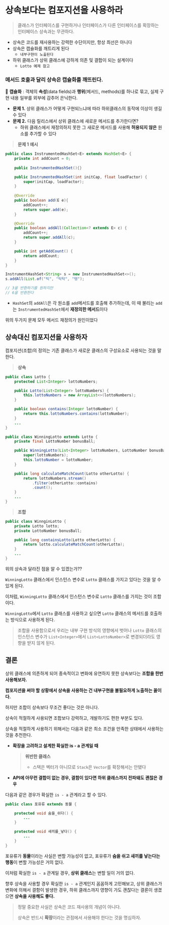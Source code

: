 # 상속보다는 컴포지션을 사용하라

> 클래스가 인터페이스를 구현하거나 인터페이스가 다른 인터페이스를 확장하는
인터페이스 상속과는 무관하다.
> 
- 상속은 코드를 재사용하는 강력한 수단이지만, 항상 최선은 아니다
- 상속은 캡슐화를 깨트리게 된다
    - `내부구현이 노출된다`
- 하위 클래스가 상위 클래스에 강하게 의존 및  결합이 되는 설계이다
    - `Lotto 예제 참고`

### 메서드 호출과 달리 상속은 캡슐화를 깨뜨린다.

<aside>

📌 **캡슐화** : 객체의 **속성**(data fields)과 **행위**(메서드, methods)를 하나로 묶고, 실제 구현 내용 일부를 외부에 감추어 은닉한다.

</aside>

- **문제 1.** 상위 클래스가 어떻게 구현되느냐에 따라 하위클래스의 동작에 이상이 생길 수 있다
- **문제 2.** 다음 릴리스에서 상위 클래스에 새로운 메서드를 추가한다면?
    - 하위 클래스에서 재정의하지 못한 그 새로운 메서드를 사용해 **허용되지 않은** 원소를 추가할 수 있다

> **문제 1 예시**
> 

```java
public class InstrumentedHashSet<E> extends HashSet<E> {
	private int addCount = 0;
	
	public InstrumentedHashSet(){}

	public InstrumentedHashSet(int initCap, float loadFactor) {
		super(initCap, loadFactor);
	}
	
	@Override
	public boolean add(E e){
		addCount++;
		return super.add(e);
	}

	@Override
	public boolean addAll(Collection<? extends E> c) {
		addCount++;
		return super.addAll(c);
	}

	public int getAddCount() {
		return addCount;
	}
}
```

```java
InstrumentHashSet<String> s = new InstrumentedHashSet<>();
s.addAll(List.of("틱", "탁탁", "탱");

// 3을 반환하기를 원하지만
// 6을 반환한다
```

- `HashSet`의 `addAll`은 각 원소를 `add`메서드를 호출해 추가하는데, 이 때 불리는 `add`는 `InstrumentedHashSet`에서 **재정의한 메서드**이다

위의 두가지 문제 모두 메서드 재정의가 원인이었다

## 상속대신 컴포지션을 사용하자

컴포지션(조합)의 정의는 기존 클래스가 새로운 클래스의 구성요소로 사용되는 것을 말한다.

> **상속**
> 

```java
public class Lotto {
    protected List<Integer> lottoNumbers;

    public Lotto(List<Integer> lottoNumbers) {
        this.lottoNumbers = new ArrayList<>(lottoNumbers);
    }

    public boolean contains(Integer lottoNumber) {
        return this.lottoNumbers.contains(lottoNumber);
    }
    ...
}
```

```java
public class WinningLotto extends Lotto {
    private final LottoNumber bonusBall;

    public WinningLotto(List<Integer> lottoNumbers, LottoNumber bonusBall) {
        super(lottoNumbers);
        this.lottoNumber = lottoNumber;
    }

    public long calculateMatchCount(Lotto otherLotto) {
        return lottoNumbers.stream()
            .filter(otherLotto::contains)
            .count();
    }
    ...
}
```

> **조합**
> 

```java
public class WinnginLotto {
    private Lotto lotto;
    private LottoNumber bonusBall;

    public long containsLotto(Lotto otherLotto) {
        return lotto.calculateMatchCount(otherLotto);
    }
    ...
}
```

위의 상속과 달라진 점을 알 수 있겠는가??

`WinningLotto` 클래스에서 인스턴스 변수로 `Lotto` 클래스를 가지고 있다는 것을 알 수 있게 된다.

이처럼, `WinningLotto` 클래스에서 인스턴스 변수로 `Lotto` 클래스를 가지는 것이 조합이다.

`WinningLotto`에서 `Lotto` 클래스를 사용하고 싶으면 `Lotto` 클래스의 메서드를 호출하는 방식으로 사용하게 된다.

> 조합을 사용함으로서 우리는 내부 구현 방식의 영향에서 벗어나 `Lotto` 클래스의 인스턴스 변수가 `List<Integer>`에서 `List<LottoNumber>`로 변경되더라도 영향을 받지 않게 된다.
> 


## 결론

상위 클래스에 의존하게 되어 종속적이고 변화에 유연하지 못한 상속보다는 **조합을 한번 사용해보자.**

**컴포지션을 써야 할 상황에서 상속을 사용하는 건 내부구현을 불필요하게 노출하는 꼴이다.**

하지만 조합이 상속보다 무조건 좋다는 것은 아니다.

상속이 적절하게 사용되면 조합보다 강력하고, 개발하기도 편한 부분도 있다.

상속을 적절하게 사용하기 위해서는 다음과 같은 최소 조건을 만족한 상태에서 사용하는 것을 추천한다.

- **확장을 고려하고 설계한 확실한 is - a 관계일 때**
    
    > **위반한 클래스**
    > 
    > - 스택은 벡터가 아니므로 `Stack`은 `Vector`를 확장해서는 안됐다
- **API에 아무런 결합이 없는 경우, 결함이 있다면 하위 클래스까지 전파돼도 괜찮은 경우**

다음과 같은 경우가 확실한 `is - a` 관계라고 할 수 있다.

```java
public class 포유류 extends 동물 {

    protected void 숨을_쉬다() {
        ...
    }

    protected void 새끼를_낳다() {
        ...
    }
}
```

포유류가 **동물**이라는 사실은 변할 가능성이 없고, 포유류가 **숨을 쉬고 새끼를 낳는다는 행동**이 변할 가능성은 거의 없다.

이처럼 확실한 `is - a` 관계일 경우, **상위 클래스**는 변할 일이 거의 없다.

향후 상속을 사용할 경우 확실한 `is - a` 관계인지 꼼꼼하게 고민해보고, 상위 클래스가 변화에 의해서 결함이 발생한 경우, 하위 클래스까지 영향이 가도 괜찮다는 결론이 생겼으면 **상속을 사용해도 좋다.**

> 정말 중요한 사실은 상속은 코드 재사용의 개념이 아니다.
> 
> 
> 상속은 반드시 **확장**이라는 관점에서 사용해야 한다는 것을 명심하자.
>